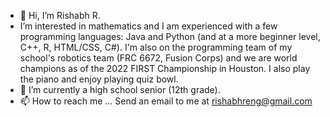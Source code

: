 - 👋 Hi, I’m Rishabh R.
- I’m interested in mathematics and I am experienced with a few programming languages: Java and Python (and at a more beginner level, C++, R, HTML/CSS, C#). I'm also on the programming team of my school's robotics team (FRC 6672, Fusion Corps) and we are world champions as of the 2022 FIRST Championship in Houston. I also play the piano and enjoy playing quiz bowl.
- 🌱 I’m currently a high school senior (12th grade).
- 📫 How to reach me ... Send an email to me at [rishabhreng@gmail.com](mailto:rishabhreng@gmail.com)

<!---
rishabhreng/rishabhreng is a ✨ special ✨ repository because its `README.md` (this file) appears on your GitHub profile.
You can click the Preview link to take a look at your changes.
--->
